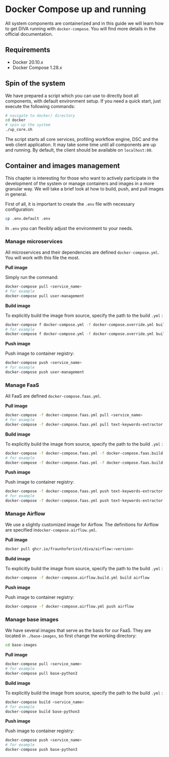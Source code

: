 # Docker Compose up and running

All system components are containerized and in this guide we will learn how to get DIVA running with `docker-compose`.
You will find more details in the official documentation.

## Requirements

- Docker 20.10.x
- Docker Compose 1.28.x

## Spin of the system

We have prepared a script which you can use to directly boot all components, with default environment setup. 
If you need a quick start, just execute the following commands:

```sh
# navigate to docker/ directory
cd docker
# spin up the system
./up_core.sh
```

The script starts all core services, profiling workflow engine, DSC and the web client application. It may take some 
time until all components are up and running. By default, the client should be available on `localhost:80`.

## Container and images management

This chapter is interesting for those who want to actively participate in the development of the system or manage 
containers and images in a more granular way. We will take a brief look at how to build, push, and pull images in general.

First of all, it is important to create the `.env` file with necessary configuration:

```sh
cp .env.default .env
```
In `.env` you can flexibly adjust the environment to your needs.


### Manage microservices

All microservices and their dependencies are defined `docker-compose.yml`. You will work with this file the most. 

**Pull image**

Simply run the command:

```sh
docker-compose pull <service_name>
# for example
docker-compose pull user-management
```

**Build image**

To explicitly build the image from source, specify the path to the build `.yml` :

```sh
docker-compose f docker-compose.yml -f docker-compose.override.yml build <service_name>
# for example
docker-compose f docker-compose.yml -f docker-compose.override.yml build user-management
```

**Push image**

Push image to container registry:

```sh
docker-compose push <service_name>
# for example
docker-compose push user-management
```

### Manage FaaS

All FaaS are defined `docker-compose.faas.yml`.

**Pull image**

```sh
docker-compose -f docker-compose.faas.yml pull <service_name>
# for example
docker-compose -f docker-compose.faas.yml pull text-keywords-extractor
```

**Build image**

To explicitly build the image from source, specify the path to the build `.yml` :

```sh
docker-compose -f docker-compose.faas.yml -f docker-compose.faas.build.yml build <service_name>
# for example
docker-compose -f docker-compose.faas.yml -f docker-compose.faas.build.yml build text-keywords-extractor
```

**Push image**

Push image to container registry:

```sh
docker-compose -f docker-compose.faas.yml push text-keywords-extractor
# for example
docker-compose -f docker-compose.faas.yml push text-keywords-extractor
```

### Manage Airflow

We use a slightly customized image for Airflow. The definitions for Airflow
are specified in`docker-compose.airflow.yml`.

**Pull image**

```sh
docker pull ghcr.io/fraunhoferisst/diva/airflow:<version>
```

**Build image**

To explicitly build the image from source, specify the path to the build `.yml` :

```sh
docker-compose -f docker-compose.airflow.build.yml build airflow
```

**Push image**

Push image to container registry:

```sh
docker-compose -f docker-compose.airflow.yml push airflow
```

### Manage base images

We have several images that serve as the basis for our FaaS. They are located in `./base-images`, so first
change the working directory:

```sh
cd base-images
```
**Pull image**

```sh
docker-compose pull <service_name>
# for example
docker-compose pull base-python3
```

**Build image**

To explicitly build the image from source, specify the path to the build `.yml` :

```sh
docker-compose build <service_name>
# for example
docker-compose build base-python3
```

**Push image**

Push image to container registry:

```sh
docker-compose push <service_name>
# for example
docker-compose push base-python3
```